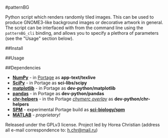 #patternBG

Python script which renders randomly tiled images.
This can be used to produce GNOME3-like background images or decorative artwork in general.
The script can be interfaced with from the command line using the `patternBG_cli` binding, and allows you to specify a plethora of parameters (see the "Usage" section below).

##Install

##Usage    

##Dependencies

* **[NumPy](https://en.wikipedia.org/wiki/Numpy)** - in [Portage](http://en.wikipedia.org/wiki/Portage_(software)) as **app-text/texlive**
* **[SciPy](https://en.wikipedia.org/wiki/Scipy)** - in Portage as **sci-libs/scipy**
* **[matplotlib](https://en.wikipedia.org/wiki/Matplotlib)** - in Portage as **dev-python/matplotlib**
* **[pandas](https://en.wikipedia.org/wiki/Pandas_(software))** - in Portage as **dev-python/pandas**
* **[chr-helpers](https://github.com/TheChymera/chr-helpers)** - in the Portage *[chymerc overlay](https://github.com/TheChymera/chymeric)* as **dev-python/chr-helpers**
* **[SPM](https://en.wikibooks.org/wiki/SPM)** - experimental Portage build as **[sci-biology/spm](https://github.com/gentoo-science/sci/pull/107/files)**
* **[MATLAB](https://en.wikipedia.org/wiki/Matlab)** - *proprietary!*

Released under the GPLv3 license.
Project led by Horea Christian (address all e-mail correspondence to: h.chr@mail.ru)
